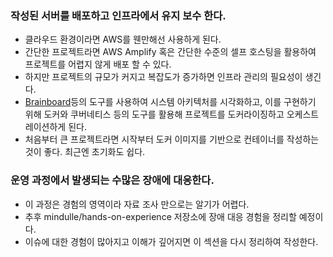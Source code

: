 ### 작성된 서버를 배포하고 인프라에서 유지 보수 한다.
- 클라우드 환경이라면 AWS를 웬만해선 사용하게 된다.
- 간단한 프로젝트라면 AWS Amplify 혹은 간단한 수준의 셀프 호스팅을 활용하여 프로젝트를 어렵지 않게 배포 할 수 있다.
- 하지만 프로젝트의 규모가 커지고 복잡도가 증가하면 인프라 관리의 필요성이 생긴다.
- [Brainboard](https://www.brainboard.co/)등의 도구를 사용하여 시스템 아키텍처를 시각화하고, 이를 구현하기 위해 도커와 쿠버네티스 등의 도구를 활용해 프로젝트를 도커라이징하고 오케스트레이션하게 된다.
- 처음부터 큰 프로젝트라면 시작부터 도커 이미지를 기반으로 컨테이너를 작성하는 것이 좋다. 최근엔 초기화도 쉽다.

### 운영 과정에서 발생되는 수많은 장애에 대응한다.
- 이 과정은 경험의 영역이라 자료 조사 만으로는 알기가 어렵다.
- 추후 mindulle/hands-on-experience 저장소에 장애 대응 경험을 정리할 예정이다.
- 이슈에 대한 경험이 많아지고 이해가 깊어지면 이 섹션을 다시 정리하여 작성한다.